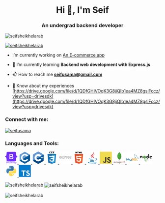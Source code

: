 <h1 align="center">Hi 👋, I'm Seif</h1>
<h3 align="center">An undergrad backend developer</h3>

<p align="left"> <img src="https://komarev.com/ghpvc/?username=seifsheikhelarab&label=Profile%20views&color=0e75b6&style=flat" alt="seifsheikhelarab" /> </p>

<p align="left"> <a href="https://github.com/ryo-ma/github-profile-trophy"><img src="https://github-profile-trophy.vercel.app/?username=seifsheikhelarab" alt="seifsheikhelarab" /></a> </p>

- I’m currently working on [An E-commerce app](/ecommerce-app)

- 🌱 I’m currently learning **Backend web development with Express.js**

- 📫 How to reach me **seifusama@gmail.com**

- 📄 Know about my experiences [https://drive.google.com/file/d/1QDfGHIVOqK3G8jiQIb1ea4MZ8gslFocz/view?usp=drivesdk](https://drive.google.com/file/d/1QDfGHIVOqK3G8jiQIb1ea4MZ8gslFocz/view?usp=drivesdk)

<h3 align="left">Connect with me:</h3>
<p align="left">
<a href="https://linkedin.com/in/seifusama" target="blank"><img align="center" src="https://raw.githubusercontent.com/rahuldkjain/github-profile-readme-generator/master/src/images/icons/Social/linked-in-alt.svg" alt="seifusama" height="30" width="40" /></a>
</p>

<h3 align="left">Languages and Tools:</h3>
<p align="left"> <a href="https://getbootstrap.com" target="_blank" rel="noreferrer"> <img src="https://raw.githubusercontent.com/devicons/devicon/master/icons/bootstrap/bootstrap-plain-wordmark.svg" alt="bootstrap" width="40" height="40"/> </a> <a href="https://www.cprogramming.com/" target="_blank" rel="noreferrer"> <img src="https://raw.githubusercontent.com/devicons/devicon/master/icons/c/c-original.svg" alt="c" width="40" height="40"/> </a> <a href="https://www.w3schools.com/cpp/" target="_blank" rel="noreferrer"> <img src="https://raw.githubusercontent.com/devicons/devicon/master/icons/cplusplus/cplusplus-original.svg" alt="cplusplus" width="40" height="40"/> </a> <a href="https://www.w3schools.com/css/" target="_blank" rel="noreferrer"> <img src="https://raw.githubusercontent.com/devicons/devicon/master/icons/css3/css3-original-wordmark.svg" alt="css3" width="40" height="40"/> </a> <a href="https://expressjs.com" target="_blank" rel="noreferrer"> <img src="https://raw.githubusercontent.com/devicons/devicon/master/icons/express/express-original-wordmark.svg" alt="express" width="40" height="40"/> </a> <a href="https://www.w3.org/html/" target="_blank" rel="noreferrer"> <img src="https://raw.githubusercontent.com/devicons/devicon/master/icons/html5/html5-original-wordmark.svg" alt="html5" width="40" height="40"/> </a> <a href="https://www.java.com" target="_blank" rel="noreferrer"> <img src="https://raw.githubusercontent.com/devicons/devicon/master/icons/java/java-original.svg" alt="java" width="40" height="40"/> </a> <a href="https://developer.mozilla.org/en-US/docs/Web/JavaScript" target="_blank" rel="noreferrer"> <img src="https://raw.githubusercontent.com/devicons/devicon/master/icons/javascript/javascript-original.svg" alt="javascript" width="40" height="40"/> </a> <a href="https://www.mongodb.com/" target="_blank" rel="noreferrer"> <img src="https://raw.githubusercontent.com/devicons/devicon/master/icons/mongodb/mongodb-original-wordmark.svg" alt="mongodb" width="40" height="40"/> </a> <a href="https://www.mysql.com/" target="_blank" rel="noreferrer"> <img src="https://raw.githubusercontent.com/devicons/devicon/master/icons/mysql/mysql-original-wordmark.svg" alt="mysql" width="40" height="40"/> </a> <a href="https://nodejs.org" target="_blank" rel="noreferrer"> <img src="https://raw.githubusercontent.com/devicons/devicon/master/icons/nodejs/nodejs-original-wordmark.svg" alt="nodejs" width="40" height="40"/> </a> <a href="https://www.python.org" target="_blank" rel="noreferrer"> <img src="https://raw.githubusercontent.com/devicons/devicon/master/icons/python/python-original.svg" alt="python" width="40" height="40"/> </a> <a href="https://www.typescriptlang.org/" target="_blank" rel="noreferrer"> <img src="https://raw.githubusercontent.com/devicons/devicon/master/icons/typescript/typescript-original.svg" alt="typescript" width="40" height="40"/> </a> </p>

<p><img align="left" src="https://github-readme-stats.vercel.app/api/top-langs?username=seifsheikhelarab&show_icons=true&locale=en&layout=compact" alt="seifsheikhelarab" /></p>

<p>&nbsp;<img align="center" src="https://github-readme-stats.vercel.app/api?username=seifsheikhelarab&show_icons=true&theme=dark&locale=en" alt="seifsheikhelarab" /></p>

<p><img align="center" src="https://github-readme-streak-stats.herokuapp.com/?user=seifsheikhelarab&" alt="seifsheikhelarab" /></p>
